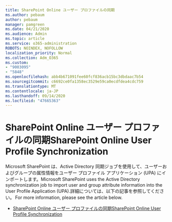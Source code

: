 ```yaml
---
title: SharePoint Online ユーザー プロファイルの同期
ms.author: pebaum
author: pebaum
manager: pamgreen
ms.date: 04/21/2020
ms.audience: Admin
ms.topic: article
ms.service: o365-administration
ROBOTS: NOINDEX, NOFOLLOW
localization_priority: Normal
ms.collection: Adm_O365
ms.custom:
- "9003095"
- "5848"
ms.openlocfilehash: abb4b671091fee60fcf836acb15bc3dbdaac7b54
ms.sourcegitcommit: c6692ce0fa1358ec3529e59ca0ecdfdea4cdc759
ms.translationtype: MT
ms.contentlocale: ja-JP
ms.lasthandoff: 09/14/2020
ms.locfileid: "47665363"
---
```

# <a name="sharepoint-online-user-profile-synchronization"></a><span data-ttu-id="bfea4-102">SharePoint Online ユーザー プロファイルの同期</span><span class="sxs-lookup"><span data-stu-id="bfea4-102">SharePoint Online User Profile Synchronization</span></span>

<span data-ttu-id="bfea4-103">Microsoft SharePoint は、Active Directory 同期ジョブを使用して、ユーザーおよびグループの属性情報をユーザー プロファイル アプリケーション (UPA) にインポートします。</span><span class="sxs-lookup"><span data-stu-id="bfea4-103">Microsoft SharePoint uses the Active Directory synchronization job to import user and group attribute information into the User Profile Application (UPA).</span></span><span data-ttu-id="bfea4-104">詳細については、以下の記事を参照してください。</span><span class="sxs-lookup"><span data-stu-id="bfea4-104"> For more information, please see the article below.</span></span>

- [<span data-ttu-id="bfea4-105">SharePoint Online ユーザー プロファイルの同期</span><span class="sxs-lookup"><span data-stu-id="bfea4-105">SharePoint Online User Profile Synchronization</span></span>](https://docs.microsoft.com/sharepoint/user-profile-sync)
